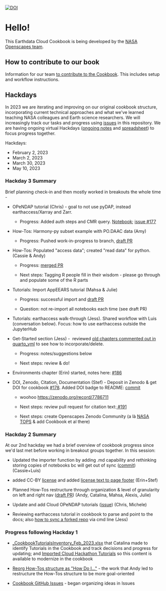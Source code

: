 [![DOI](https://zenodo.org/badge/doi/10.5281/zenodo.7786710.svg)](https://zenodo.org/record/7786710) 



# Hello!

This Earthdata Cloud Cookbook is being developed by the [NASA Openscapes team](https://nasa-openscapes.github.io/).

## How to contribute to our book

Information for our team [to contribute to the Cookbook](https://nasa-openscapes.github.io/earthdata-cloud-cookbook/contributing/). This includes setup and workflow instructions.

## Hackdays

In 2023 we are iterating and improving on our original cookbook structure, incorporating current technical approaches and what we've learned teaching NASA colleagues and Earth science researchers. We will increasingly track our tasks and progress using [issues](https://github.com/nasa-openscapes/earthdata-cloud-cookbook) in this repository. We are having ongoing virtual Hackdays ([ongoing notes](https://docs.google.com/document/d/1fzT-iSFlWZLS38eoPmFseljyMKDQIAc-24qH6QpnRCc/edit) and [spreadsheet](https://docs.google.com/spreadsheets/d/10WC19Rrkq7YM1P3cc6qjI8rm8yi7yiYo/edit#gid=877539921)) to focus progress together.

Hackdays:

-   February 2, 2023
-   March 2, 2023
-   March 30, 2023
-   May 10, 2023

### **Hackday 3 Summary**

Brief planning check-in and then mostly worked in breakouts the whole time - 

-   OPeNDAP tutorial (Chris) - goal to not use pyDAP, instead earthaccess/Xarray and Zarr.

    -   Progress: Added auth steps and CMR query. [Notebook](https://github.com/NASA-Openscapes/earthdata-cloud-cookbook/blob/177-opendap-tutorials/how-tos/working-with-data-in-cloud/Earthdata_Cloud__Data_Access_OPeNDAP_Example.ipynb); [issue #177](https://github.com/NASA-Openscapes/earthdata-cloud-cookbook/issues/177)

-   How-Tos: Harmony-py subset example with PO.DAAC data (Amy) 

    -   Progress: Pushed work-in-progress to branch, [draft PR](https://github.com/NASA-Openscapes/earthdata-cloud-cookbook/pull/187) 

-   How-Tos: Populated \"access data\"; created \"read data\" for python. (Cassie & Andy) 

    -   Progress: [merged PR](https://github.com/NASA-Openscapes/earthdata-cloud-cookbook/pull/190)

    -   Next steps: Tagging R people fill in their wisdom - please go through and populate some of the R parts

-   Tutorials: Import AppEEARS tutorial (Mahsa & Julie)

    -   Progress: successful import and [draft PR](https://github.com/NASA-Openscapes/earthdata-cloud-cookbook/pull/189)

    -   Question: not re-import all notebooks each time (see draft PR)	

-   Tutorials: earthaccess walk-through (Jess). Shared workflow with Luis (conversation below). Focus: how to use earthaccess outside the JupyterHub

-   Get-Started section (Jess) -  reviewed [old chapters commented out in quarto_yml](https://github.com/NASA-Openscapes/earthdata-cloud-cookbook/blob/188cfd30dfff6573c65af371cda171a46adb5841/_quarto.yml#L87-L91) to see how to incorporate/delete. 

    -   Progress: notes/suggestions below

    -   Next steps: review & do!

-   Environments chapter (Erin) started, notes here: [#186](https://github.com/NASA-Openscapes/earthdata-cloud-cookbook/pull/186) 

-   DOI, Zenodo, Citation, Documentation (Stef) - Deposit in Zenodo & get DOI for cookbook [#178](https://github.com/NASA-Openscapes/earthdata-cloud-cookbook/issues/178). Added DOI badge to README: [commit](https://github.com/NASA-Openscapes/earthdata-cloud-cookbook/commit/4a825bf8b7fe1dd476019704f107449cc3e76177)

    -   woohoo <https://zenodo.org/record/7786711>

    -   Next steps: review pull request for citation text:[ #191](https://github.com/NASA-Openscapes/earthdata-cloud-cookbook/pull/191) 

    - Next steps: create Openscapes Zenodo Community (a là [NASA TOPS](https://zenodo.org/communities/tops/) & add Cookbook et al there)


### **Hackday 2 Summary**

At our 2nd hackday we had a brief overview of cookbook progress since we'd last met before working in breakout groups together. In this session: 

-   Updated the importer function by adding .md capability and rethinking storing copies of notebooks bc will get out of sync ([commit](https://github.com/NASA-Openscapes/earthdata-cloud-cookbook/commit/540e30545062dc6528f57aa9e1a83a9b66a46fe2)) (Cassie+Luis)

-   added CC-BY [license](https://github.com/NASA-Openscapes/earthdata-cloud-cookbook/blob/main/LICENSE.md) and added [license text to page footer](https://github.com/NASA-Openscapes/earthdata-cloud-cookbook/commit/6841a703346eeb3e93d798a6f7e244df792cfac5) (Erin+Stef)

-   Planned How-Tos restructure through organization & level of granularity on left and right nav ([draft PR](https://github.com/NASA-Openscapes/earthdata-cloud-cookbook/pull/182)) (Andy, Catalina, Mahsa, Alexis, Julie)

-   Update and add Cloud OPeNDAP tutorials ([issue](https://github.com/NASA-Openscapes/earthdata-cloud-cookbook/issues/177)) (Chris, Michele)

-   Reviewing earthaccess tutorial in cookbook to parse and point to the docs; also [how to sync a forked repo](https://docs.github.com/en/pull-requests/collaborating-with-pull-requests/working-with-forks/syncing-a-fork#syncing-a-fork-branch-from-the-command-line) via cmd line (Jess)

### **Progress following Hackday 1**

-   [\_CookbookTutorialsInventory_Feb_2023.xlsx](https://docs.google.com/spreadsheets/d/10WC19Rrkq7YM1P3cc6qjI8rm8yi7yiYo/edit#gid=877539921) that Catalina made to identify Tutorials in the Cookbook and track decisions and progress for updating; and [Imported Cloud Hackathon Tutorials](https://github.com/NASA-Openscapes/earthdata-cloud-cookbook/pull/176) so this content is available to modernize in the cookbook

-   [Reorg How-Tos structure as "How Do I..."](https://nasa-openscapes.github.io/earthdata-cloud-cookbook/how-tos/) - the work that Andy led to restructure the How-Tos structure to be more goal-oriented

-   [Cookbook GitHub Issues](https://github.com/NASA-Openscapes/earthdata-cloud-cookbook/issues?q=is%3Aissue+is%3Aopen+sort%3Aupdated-desc) - began organizing ideas in Issues

## 
